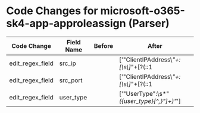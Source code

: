 # Code Changes for microsoft-o365-sk4-app-approleassign (Parser)

| Code Change | Field Name | Before | After |
|-------------|------------|--------|-------|
| edit_regex_field | src_ip |  | ['"ClientIPAddress\\*"+:[\s\\]*"+\[?(::1|({src_ip}((([0-9a-fA-F.]{0,4}):{1,2}){1,7}([0-9a-fA-F]){0,4})|(((25[0-5]|(2[0-4]|1\d|[0-9]|)\d)\.?\b){4}))(:({src_port}\d+))?)\]?(:({=src_port}\d+))?', '"ClientIP\\*"+:[\s\\]*"+\[?((0\.0\.0\.0|({src_ip}((([0-9a-fA-F.]{0,4}):{1,2}){1,7}([0-9a-fA-F]){0,4})|(((25[0-5]|(2[0-4]|1\d|[0-9]|)\d)\.?\b){4}))(:({src_port}\d+))?)\]?(:({=src_port}\d+))?|((0\.0\.0\.0|({=src_ip}[a-fA-F\d.:]+))\]?(:({=src_port}\d+))?))"'] |
| edit_regex_field | src_port |  | ['"ClientIPAddress\\*"+:[\s\\]*"+\[?(::1|({src_ip}((([0-9a-fA-F.]{0,4}):{1,2}){1,7}([0-9a-fA-F]){0,4})|(((25[0-5]|(2[0-4]|1\d|[0-9]|)\d)\.?\b){4}))(:({src_port}\d+))?)\]?(:({=src_port}\d+))?', '"ClientIP\\*"+:[\s\\]*"+\[?((0\.0\.0\.0|({src_ip}((([0-9a-fA-F.]{0,4}):{1,2}){1,7}([0-9a-fA-F]){0,4})|(((25[0-5]|(2[0-4]|1\d|[0-9]|)\d)\.?\b){4}))(:({src_port}\d+))?)\]?(:({=src_port}\d+))?|((0\.0\.0\.0|({=src_ip}[a-fA-F\d.:]+))\]?(:({=src_port}\d+))?))"'] |
| edit_regex_field | user_type |  | ['"UserType":\s*"*({user_type}[^,}"]+)"*'] |